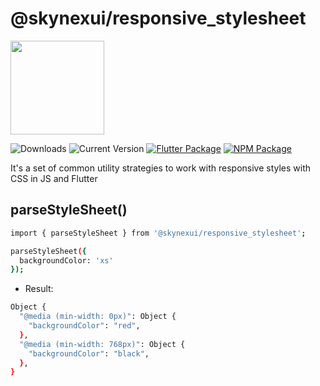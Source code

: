 # @skynexui/responsive_stylesheet

[<img width="150px" src="https://www.datocms-assets.com/31049/1618983297-powered-by-vercel.svg" />](https://vercel.com/?utm_source=skynexui&utm_campaign=oss)

![Downloads](https://img.shields.io/npm/dw/@skynexui/responsive_stylesheet?color=orange) ![Current Version](https://img.shields.io/npm/v/@skynexui/responsive_stylesheet?color=green&label=version&cache=1) [![Flutter Package](https://img.shields.io/badge/skynexui_responsive_stylesheet-fluttter-blue)](https://pub.dev/packages/skynexui_responsive_stylesheet) [![NPM Package](https://img.shields.io/badge/@skynexui/responsive_stylesheet-npm-red)](https://www.npmjs.com/package/@skynexui/responsive_stylesheet)

It's a set of common utility strategies to work with responsive styles with CSS in JS and Flutter

## parseStyleSheet()

```sh
import { parseStyleSheet } from '@skynexui/responsive_stylesheet';

parseStyleSheet({
  backgroundColor: 'xs'
});
```
- Result:
```sh
Object {
  "@media (min-width: 0px)": Object {
    "backgroundColor": "red",
  },
  "@media (min-width: 768px)": Object {
    "backgroundColor": "black",
  },
}
```
